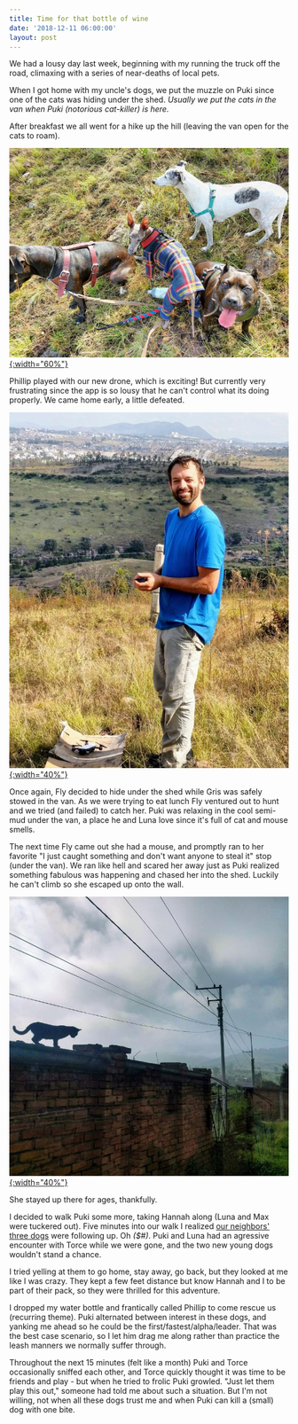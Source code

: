```yaml
---
title: Time for that bottle of wine
date: '2018-12-11 06:00:00'
layout: post
---
```


We had a lousy day last week, beginning with my running the truck off the road, climaxing with a series of near-deaths of local pets.


When I got home with my uncle's dogs, we put the muzzle on Puki since one of the cats was hiding under the shed. *Usually we put the cats in the van when Puki (notorious cat-killer) is here.*

After breakfast we all went for a hike up the hill (leaving the van open for the cats to roam).

[![](/images/all_dogs_hike_.jpg){:width="60%"}](/images/all_dogs_hike.jpg)

Phillip played with our new drone, which is exciting! But currently very frustrating since the app is so lousy that he can't control what its doing properly. We came home early, a little defeated.

[![](/images/phil_drone_.jpg){:width="40%"}](/images/phil_drone.jpg)

Once again, Fly decided to hide under the shed while Gris was safely stowed in the van. As we were trying to eat lunch Fly ventured out to hunt and we tried (and failed) to catch her. Puki was relaxing in the cool semi-mud under the van, a place he and Luna love since it's full of cat and mouse smells.

The next time Fly came out she had a mouse, and promptly ran to her favorite "I just caught something and don't want anyone to steal it" stop (under the van). We ran like hell and scared her away just as Puki realized something fabulous was happening and chased her into the shed. Luckily he can't climb so she escaped up onto the wall.

[![](/images/fly_wall_.jpg){:width="40%"}](/images/fly_wall.jpg)

She stayed up there for ages, thankfully.

I decided to walk Puki some more, taking Hannah along (Luna and Max were tuckered out). Five minutes into our walk I realized [our neighbors' three dogs](https://reverdecer.annalisagross.com/2018/12/04/saying-goodbye-to-booker/) were following up. Oh *($#)*. Puki and Luna had an agressive encounter with Torce while we were gone, and the two new young dogs wouldn't stand a chance.

I tried yelling at them to go home, stay away, go back, but they looked at me like I was crazy. They kept a few feet distance but know Hannah and I to be part of their pack, so they were thrilled for this adventure.

I dropped my water bottle and frantically called Phillip to come rescue us (recurring theme). Puki alternated between interest in these dogs, and yanking me ahead so he could be the first/fastest/alpha/leader. That was the best case scenario, so I let him drag me along rather than practice the leash manners we normally suffer through.

Throughout the next 15 minutes (felt like a month) Puki and Torce occasionally sniffed each other, and Torce quickly thought it was time to be friends and play - but when he tried to frolic Puki growled. "Just let them play this out," someone had told me about such a situation. But I'm not willing, not when all these dogs trust me and when Puki can kill a (small) dog with one bite.